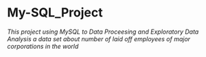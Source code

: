 # **My-SQL_Project**

*This project using MySQL to Data Proceesing and Exploratory Data Analysis a data set about number of laid off employees of major corporations in the world*

